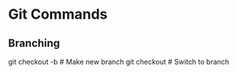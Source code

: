 # Git Commands

## Branching
git checkout -b <new-branch-name> # Make new branch
git checkout <branch> # Switch to branch



